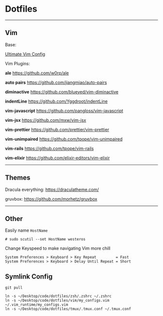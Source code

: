 # Dotfiles

---

## Vim

Base:

[Ultimate Vim Config](https://github.com/amix/vimrc)

Vim Plugins:

__ale__
https://github.com/w0rp/ale

__auto pairs__
https://github.com/jiangmiao/auto-pairs

__diminactive__
https://github.com/blueyed/vim-diminactive

__indentLine__
https://github.com/Yggdroot/indentLine

__vim-javascript__
https://github.com/pangloss/vim-javascript

__vim-jsx__
https://github.com/mxw/vim-jsx

__vim-prettier__
https://github.com/prettier/vim-prettier

__vim-unimpaired__
https://github.com/tpope/vim-unimpaired

__vim-rails__
https://github.com/tpope/vim-rails

__vim-elixir__
https://github.com/elixir-editors/vim-elixir

---

## Themes

Dracula everything:
https://draculatheme.com/

gruvbox:
https://github.com/morhetz/gruvbox

---

## Other

Easily name `HostName`

```
# sudo scutil --set HostName westeros
```
Change Keyspeed to make navigating Vim more chill

```
System Preferences > Keyboard > Key Repeat         = Fast
System Preferences > Keyboard > Delay Until Repeat = Short
```

## Symlink Config

```
git pull
```

```
ln -s ~/Desktop/code/dotfiles/zsh/.zshrc ~/.zshrc
ln -s ~/Desktop/code/dotfiles/vim/my_configs.vim ~/.vim_runtime/my_configs.vim
ln -s ~/Desktop/code/dotfiles/tmux/.tmux.conf ~/.tmux.conf
```
